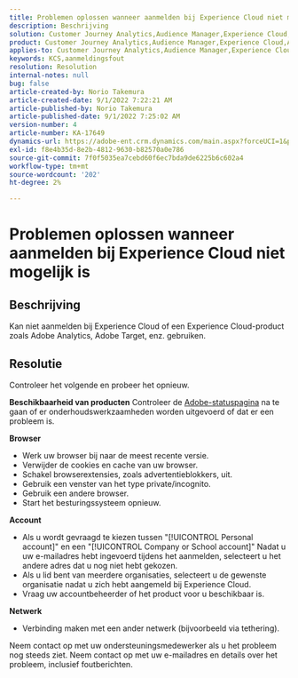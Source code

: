 ```yaml
---
title: Problemen oplossen wanneer aanmelden bij Experience Cloud niet mogelijk is
description: Beschrijving
solution: Customer Journey Analytics,Audience Manager,Experience Cloud,Analytics,Target
product: Customer Journey Analytics,Audience Manager,Experience Cloud,Analytics,Target
applies-to: Customer Journey Analytics,Audience Manager,Experience Cloud,Analytics,Target
keywords: KCS,aanmeldingsfout
resolution: Resolution
internal-notes: null
bug: false
article-created-by: Norio Takemura
article-created-date: 9/1/2022 7:22:21 AM
article-published-by: Norio Takemura
article-published-date: 9/1/2022 7:25:02 AM
version-number: 4
article-number: KA-17649
dynamics-url: https://adobe-ent.crm.dynamics.com/main.aspx?forceUCI=1&pagetype=entityrecord&etn=knowledgearticle&id=7d1491cd-c629-ed11-9db1-002248086d3d
exl-id: f8e4b35d-8e2b-4812-9630-b82570a0e786
source-git-commit: 7f0f5035ea7cebd60f6ec7bda9de6225b6c602a4
workflow-type: tm+mt
source-wordcount: '202'
ht-degree: 2%

---
```


# Problemen oplossen wanneer aanmelden bij Experience Cloud niet mogelijk is

## Beschrijving

Kan niet aanmelden bij Experience Cloud of een Experience Cloud-product zoals Adobe Analytics, Adobe Target, enz. gebruiken.

## Resolutie


Controleer het volgende en probeer het opnieuw.

<b>Beschikbaarheid van producten</b>
Controleer de [Adobe-statuspagina](https://status.adobe.com) na te gaan of er onderhoudswerkzaamheden worden uitgevoerd of dat er een probleem is.

<b>Browser</b>

- Werk uw browser bij naar de meest recente versie.
- Verwijder de cookies en cache van uw browser.
- Schakel browserextensies, zoals advertentieblokkers, uit.
- Gebruik een venster van het type private/incognito.
- Gebruik een andere browser.
- Start het besturingssysteem opnieuw.


<b>Account</b>

- Als u wordt gevraagd te kiezen tussen &quot;[!UICONTROL Personal account]&quot; en een &quot;[!UICONTROL Company or School account]&quot; Nadat u uw e-mailadres hebt ingevoerd tijdens het aanmelden, selecteert u het andere adres dat u nog niet hebt gekozen.
- Als u lid bent van meerdere organisaties, selecteert u de gewenste organisatie nadat u zich hebt aangemeld bij Experience Cloud.
- Vraag uw accountbeheerder of het product voor u beschikbaar is.


<b>Netwerk</b>

- Verbinding maken met een ander netwerk (bijvoorbeeld via tethering).


Neem contact op met uw ondersteuningsmedewerker als u het probleem nog steeds ziet. Neem contact op met uw e-mailadres en details over het probleem, inclusief foutberichten.
